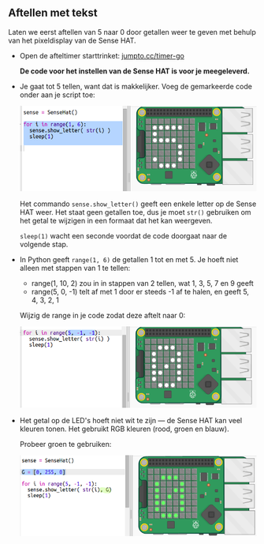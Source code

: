 ## Aftellen met tekst

Laten we eerst aftellen van 5 naar 0 door getallen weer te geven met behulp van het pixeldisplay van de Sense HAT.

+ Open de afteltimer starttrinket: <a href="http://jumpto.cc/timer-go" target="_blank">jumpto.cc/timer-go</a>
    
    **De code voor het instellen van de Sense HAT is voor je meegeleverd.**

+ Je gaat tot 5 tellen, want dat is makkelijker. Voeg de gemarkeerde code onder aan je script toe:
    
    ![schermafbeelding](images/timer-count.png)
    
    Het commando `sense.show_letter()` geeft een enkele letter op de Sense HAT weer. Het staat geen getallen toe, dus je moet `str()` gebruiken om het getal te wijzigen in een formaat dat het kan weergeven.
    
    `sleep(1)` wacht een seconde voordat de code doorgaat naar de volgende stap.

+ In Python geeft `range(1, 6)` de getallen 1 tot en met 5. Je hoeft niet alleen met stappen van 1 te tellen:
    
    + range(1, 10, 2) zou in in stappen van 2 tellen, wat 1, 3, 5, 7 en 9 geeft
    + range(5, 0, -1) telt af met 1 door er steeds -1 af te halen, en geeft 5, 4, 3, 2, 1
    
    Wijzig de range in je code zodat deze aftelt naar 0:
    
    ![schermafbeelding](images/timer-numbers.png)

+ Het getal op de LED's hoeft niet wit te zijn — de Sense HAT kan veel kleuren tonen. Het gebruikt RGB kleuren (rood, groen en blauw).
    
    Probeer groen te gebruiken:
    
    ![schermafbeelding](images/timer-green.png)